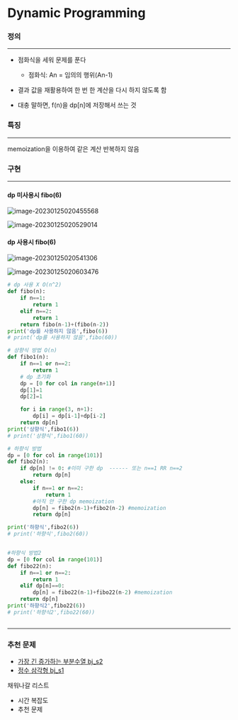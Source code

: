 # Dynamic Programming

### 정의

---

- 점화식을 세워 문제를 푼다
  - 점화식: An = 임의의 행위(An-1)



- 결과 값을 재활용하여 한 번 한 계산을 다시 하지 않도록 함
- 대충 말하면, f(n)을 dp[n]에 저장해서 쓰는 것

### 특징

---

memoization을 이용하여 같은 계산 반복하지 않음

### 구현

---

#### dp 미사용시 fibo(6)

![image-20230125020455568](C:\my2023programs\TIL\images\image-20230125020455568.png)

![image-20230125020529014](C:\my2023programs\TIL\images\image-20230125020529014.png)

#### dp 사용시 fibo(6)

![image-20230125020541306](C:\my2023programs\TIL\images\image-20230125020541306.png)

![image-20230125020603476](C:\my2023programs\TIL\images\image-20230125020603476.png)

```python
# dp 사용 X O(n^2)
def fibo(n):
    if n==1:
        return 1
    elif n==2:
        return 1
    return fibo(n-1)+(fibo(n-2))
print('dp를 사용하지 않음',fibo(6))
# print('dp를 사용하지 않음',fibo(60))

# 상향식 방법 O(n)
def fibo1(n):
    if n==1 or n==2:
        return 1
    # dp 초기화
    dp = [0 for col in range(n+1)]
    dp[1]=1
    dp[2]=1

    for i in range(3, n+1):
        dp[i] = dp[i-1]+dp[i-2]
    return dp[n]
print('상향식',fibo1(6))
# print('상향식',fibo1(60))

# 하향식 방법
dp = [0 for col in range(101)]
def fibo2(n):
    if dp[n] != 0: #이미 구한 dp  ------ 또는 n==1 RR n==2
        return dp[n]
    else:
        if n==1 or n==2:
            return 1
        #아직 안 구한 dp memoization
        dp[n] = fibo2(n-1)+fibo2(n-2) #memoization
        return dp[n]

print('하향식',fibo2(6))
# print('하향식',fibo2(60))


#하향식 방법2
dp = [0 for col in range(101)]
def fibo22(n):
    if n==1 or n==2:
        return 1
    elif dp[n]==0:
        dp[n] = fibo22(n-1)+fibo22(n-2) #memoization
    return dp[n]
print('하향식2',fibo22(6))
# print('하향식2',fibo22(60))



```

---

### 추천 문제

- [가장 긴 증가하는 부분수열 bj_s2](https://www.acmicpc.net/problem/11053)
- [정수 삼각형 bj_s1](https://www.acmicpc.net/problem/1932)

채워나갈 리스트

- 시간 복잡도
- 추천 문제

